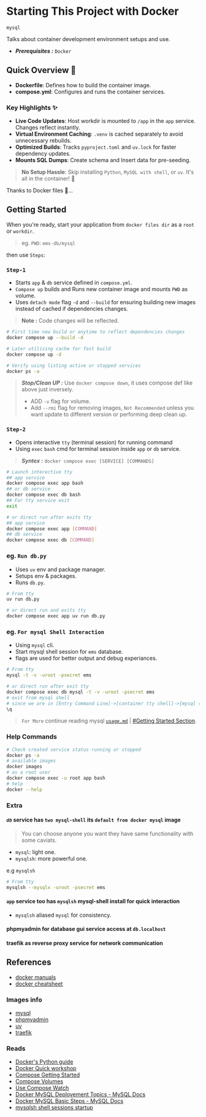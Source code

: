 # Starting This Project with Docker

`mysql`

Talks about container development environment setups and use.

- ***Prerequisites :*** `Docker`

## Quick Overview 🚀

- **Dockerfile**: Defines how to build the container image.
- **compose.yml**: Configures and runs the container services.

### Key Highlights ✨

- **Live Code Updates**: Host workdir is mounted to `/app` in the `app` service. Changes reflect instantly.
- **Virtual Environment Caching**: `.venv` is cached separately to avoid unnecessary rebuilds.
- **Optimized Builds**: Tracks `pyproject.toml` and `uv.lock` for faster dependency updates.
- **Mounts SQL Dumps**: Create schema and Insert data for pre-seeding.

> **No Setup Hassle**: Skip installing `Python`, `MySQL with shell`, or `uv`. It's all in the container! 🐳

Thanks to Docker files 🤩...

## Getting Started

When you're ready, start your application from `docker files dir` as a `root` or `workdir`.

> eg. `PWD`: `ems-db/mysql`

then use `Steps`:

### `Step-1`

- Starts `app` & `db` service defined in `compose.yml`.
- `Compose up` builds and Runs new container image and mounts `PWD` as volume.
- Uses `detach mode` flag `-d` and `--build` for ensuring building new images instead of cached if dependencies changes.

> **Note :** Code changes will be reflected.

```sh
# First time new build or anytime to reflect dependencies changes
docker compose up --build -d

# Later utilising cache for fast build
docker compose up -d

# Verify using listing active or stopped services
docker ps -a
```

> ***Stop/Clean UP :*** Use `docker compose down`, it uses compose def like above just inversely.
>
> - ADD `-v` flag for volume.
> - Add `--rmi` flag for removing images, `Not Recommended` unless you want update to different version or performing deep clean up.

### `Step-2`

- Opens interactive `tty` (terminal session) for running command
- Using `exec` `bash` cmd for terminal session inside `app` or `db` service.

> ***Syntex :*** `docker compose exec [SERVICE] [COMMANDS]`

```sh
# Launch interective tty 
## app service
docker compose exec app bash
## or db service
docker compose exec db bash
## For tty service exit
exit

# or direct run after exits tty
## app service
docker compose exec app [COMMAND]
## db service
docker compose exec db [COMMAND]
```

### eg. `Run db.py`

- Uses `uv` env and package manager.
- Setups env & packages.
- Runs `db.py`.

```sh
# From tty
uv run db.py

# or direct run and exits tty
docker compose exec app uv run db.py
```

### eg. `For mysql Shell Interaction`

- Using `mysql` cli.
- Start mysql shell session for `ems` database.
- flags are used for better output and debug experiances.

```sh
# From tty
mysql -t -v -uroot -psecret ems

# or direct run after exit tty
docker compose exec db mysql -t -v -uroot -psecret ems
# exit from mysql shell
# since we are in [Entry Command Line]->[container tty shell]->{mysql shell}
\q
```

> `For More` continue reading mysql [`usage.md`](usage.md) | [#Getting Started Section](usage.md#first-activate-venv).

### Help Commands

```sh
# Check created service status running or stopped
docker ps -a
# available images
docker images
# as a root user
docker compose exec -u root app bash 
# help
docker --help
```

### Extra

#### ***`db`*** service has `two mysql-shell` its `default from docker mysql` image

> You can choose anyone you want they have same functionality with some caviats.

- `mysql`: light one.
- `mysqlsh`: more powerful one.

e.g `mysqlsh`

```sh
# From tty
mysqlsh --mysqlx -uroot -psecret ems
```

#### **`app`** service too has `mysqlsh` mysql-shell install for quick interaction

- `mysqlsh` aliased `mysql` for consistency.

#### **phpmyadmin** for database gui service access at `db.localhost`

#### **traefik** as reverse proxy service for network communication

## References

- [docker manuals](https://docs.docker.com/build/concepts/dockerfile/)
- [docker cheatsheet](https://docs.docker.com/get-started/docker_cheatsheet.pdf)

### Images info

- [mysql](https://hub.docker.com/_/mysql)
- [phpmyadmin](https://hub.docker.com/_/phpmyadmin)
- [uv](https://docs.astral.sh/uv/guides/integration/docker/)
- [traefik](https://hub.docker.com/_/traefik)

### Reads

- [Docker's Python guide](https://docs.docker.com/language/python/)
- [Docker Quick workshop](https://docs.docker.com/get-started/workshop/)
- [Compose Getting Started](https://docs.docker.com/compose/gettingstarted/)
- [Compose Volumes](https://docs.docker.com/reference/compose-file/volumes/)
- [Use Compose Watch](https://docs.docker.com/compose/how-tos/file-watch/)
- [Docker MySQL Deployement Topics - MySQL Docs](https://dev.mysql.com/doc/refman/8.4/en/docker-mysql-more-topics.html)
- [Docker MySQL Basic Steps - MySQL Docs](https://dev.mysql.com/doc/refman/8.4/en/docker-mysql-getting-started.html)
- [mysqlsh shell sessions startup](https://dev.mysql.com/doc/mysql-shell/8.4/en/mysql-shell-sessions-startup.html)
